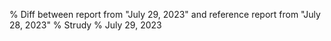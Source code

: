 % Diff between report from "July 29, 2023" and reference report from "July 28, 2023"
% Strudy
% July 29, 2023


